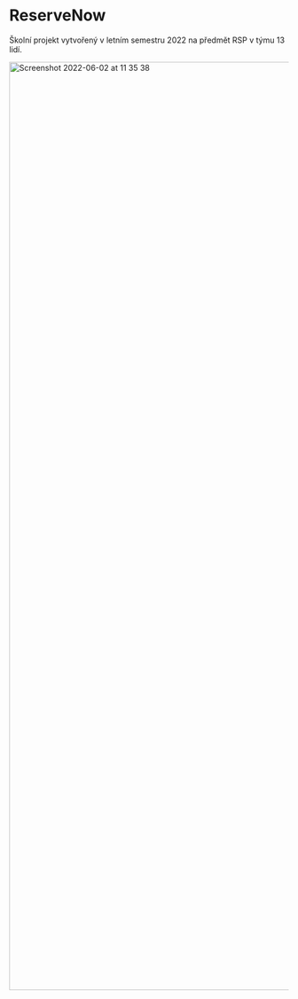 
# ReserveNow
Školní projekt vytvořený v letním semestru 2022 na předmět RSP v týmu 13 lidí.

<img width="1674" alt="Screenshot 2022-06-02 at 11 35 38" src="https://user-images.githubusercontent.com/105919297/171601539-783011f8-26b9-492b-bf37-4e81c86d4deb.png">
